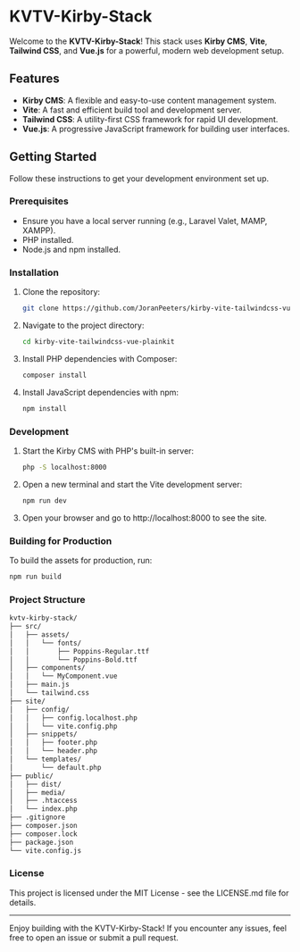 # KVTV-Kirby-Stack

Welcome to the **KVTV-Kirby-Stack**! This stack uses **Kirby CMS**, **Vite**, **Tailwind CSS**, and **Vue.js** for a powerful, modern web development setup.

## Features

- **Kirby CMS**: A flexible and easy-to-use content management system.
- **Vite**: A fast and efficient build tool and development server.
- **Tailwind CSS**: A utility-first CSS framework for rapid UI development.
- **Vue.js**: A progressive JavaScript framework for building user interfaces.

## Getting Started

Follow these instructions to get your development environment set up.

### Prerequisites

- Ensure you have a local server running (e.g., Laravel Valet, MAMP, XAMPP).
- PHP installed.
- Node.js and npm installed.

### Installation

1. Clone the repository:

   ```sh
   git clone https://github.com/JoranPeeters/kirby-vite-tailwindcss-vue-plainkit.git
   ```

2. Navigate to the project directory:

   ```sh
   cd kirby-vite-tailwindcss-vue-plainkit
   ```

3. Install PHP dependencies with Composer:

   ```sh
   composer install
   ```

3. Install JavaScript dependencies with npm:

   ```sh
   npm install
   ```

### Development

1. Start the Kirby CMS with PHP's built-in server:

   ```sh
   php -S localhost:8000
   ```

2. Open a new terminal and start the Vite development server:

   ```sh
   npm run dev
   ```

3. Open your browser and go to http://localhost:8000 to see the site.

### Building for Production

To build the assets for production, run:

   ```sh
   npm run build
   ```

### Project Structure

```sh
kvtv-kirby-stack/
├── src/
│   ├── assets/
│   │   └── fonts/
│   │       ├── Poppins-Regular.ttf
│   │       └── Poppins-Bold.ttf
│   ├── components/
│   │   └── MyComponent.vue
│   ├── main.js
│   └── tailwind.css
├── site/
│   ├── config/
│   │   ├── config.localhost.php
│   │   └── vite.config.php
│   ├── snippets/
│   │   ├── footer.php
│   │   └── header.php
│   └── templates/
│       └── default.php
├── public/
│   ├── dist/
│   ├── media/
│   ├── .htaccess
│   └── index.php
├── .gitignore
├── composer.json
├── composer.lock
├── package.json
└── vite.config.js
```

### License

This project is licensed under the MIT License - see the LICENSE.md file for details.

---

Enjoy building with the KVTV-Kirby-Stack! If you encounter any issues, feel free to open an issue or submit a pull request.

